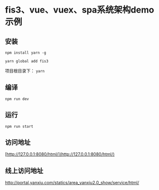 # fis3、vue、vuex、spa系统架构demo示例
## 安装
```npm install yarn -g```

```yarn global add fis3```

项目根目录下：
```yarn```
## 编译
```npm run dev```
## 运行
```npm run start```
## 访问地址
[http://127.0.0.1:8080/html/](http://127.0.0.1:8080/html/)

## 线上访问地址
http://portal.yanxiu.com/statics/area_yanxiu2.0_show/service/html/

